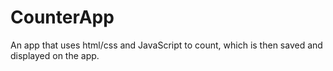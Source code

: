 # CounterApp
An app that uses html/css and JavaScript to count, which is then saved and displayed on the app.
